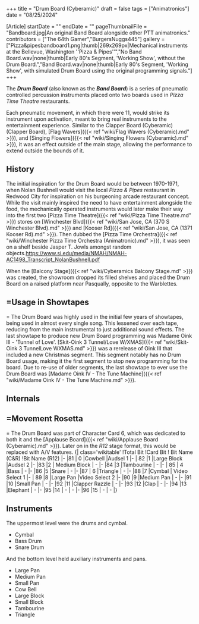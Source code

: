 +++
title = "Drum Board (Cyberamic)"
draft = false
tags = ["Animatronics"]
date = "08/25/2024"

[Article]
startDate = ""
endDate = ""
pageThumbnailFile = "Bandboard.jpg|An original Band Board alongside other PTT animatronics."
contributors = ["The 64th Gamer","BurgersNuggs445"]
gallery = ["Pizza&pipesbandboard1.png|thumb|269x269px|Mechanical instruments at the Bellevue, Washington ''Pizza & Pipes''","No Band Board.wav|none|thumb|Early 80's Segment, 'Working Show', without the Drum Board.","Band Board.wav|none|thumb|Early 80's Segment, 'Working Show', with simulated Drum Board using the original programming signals."]
+++


The <b><i>Drum Board</b></i> (also known as the <b><i>Band Board</b></i>) is a series of pneumatic controlled percussion instruments placed onto two boards used in <i>Pizza Time Theatre</i> restaurants. 

Each pneumatic movement, in which there were 11, would strike its instrument upon activation, meant to bring real instruments to the entertainment experience. Similar to the Clapper Board (Cyberamic) (Clapper Board), [Flag Wavers]({{< ref "wiki/Flag Wavers (Cyberamic).md" >}}), and [Singing Flowers]({{< ref "wiki/Singing Flowers (Cyberamic).md" >}}), it was an effect outside of the main stage, allowing the performance to extend outside the bounds of it.

<h2> History</h2>

The initial inspiration for the Drum Board would be between 1970-1971, when Nolan Bushnell would visit the local <i>Pizza & Pipes</i> restaurant in Redwood City for inspiration on his burgeoning arcade restaurant concept. While the visit mainly inspired the need to have entertainment alongside the food, the mechanically operated instruments would later make their way into the first two [Pizza Time Theatre]({{< ref "wiki/Pizza Time Theatre.md" >}}) stores on [Winchester Blvd]({{< ref "wiki/San Jose, CA (370 S Winchester Blvd).md" >}}) and [Kooser Rd]({{< ref "wiki/San Jose, CA (1371 Kooser Rd).md" >}}). Then dubbed the [Pizza Time Orchestra]({{< ref "wiki/Winchester Pizza Time Orchestra (Animatronic).md" >}}), it was seen on a shelf beside Jasper T. Jowls amongst random objects.<ref>https://www.si.edu/media/NMAH/NMAH-AC1498_Transcript_NolanBushnell.pdf</ref>

When the [Balcony Stage]({{< ref "wiki/Cyberamics Balcony Stage.md" >}}) was created, the showroom dropped its filled shelves and placed the Drum Board on a raised platform near Pasqually, opposite to the Warblettes<i>.</i> 

<h2>=Usage in Showtapes</h2>=
The Drum Board was highly used in the initial few years of showtapes, being used in almost every single song. This lessened over each tape, reducing from the main instrumental to just additional sound effects. The last showtape to produce new Drum Board programming was  Madame Oink III - 'Tunnel of Love'. [Skit-Oink 3 Tunnel/Love W/XMAS]({{< ref "wiki/Skit-Oink 3 TunnelLove WXMAS.md" >}}) was a rerelease of Oink III that included a new Christmas segment. This segment notably has no Drum Board usage, making it the first segment to stop new programming for the board. Due to re-use of older segments, the last showtape to ever use the Drum Board was [Madame Oink IV - The Tune Machine]({{< ref "wiki/Madame Oink IV - The Tune Machine.md" >}}).
<h2>Internals</h2>

<h2>=Movement Rosetta</h2>=
The Drum Board was part of Character Card 6, which was dedicated to both it and the [Applause Board]({{< ref "wiki/Applause Board (Cyberamic).md" >}}). Later on in the <i>R12</i> stage format, this would be replaced with A/V features.
{| class='wikitable'
!Total Bit
!Card Bit
! Bit Name (C&R)
!Bit Name (R12)
|-
|81
| 0
|Cowbell 
|Audsel 1
|-
| 82
|1
|Large Block
|Audsel 2
|-
|83
|2
| Medium Block
| -
|-
|84
|3
|Tambourine
| -
|-
| 85
| 4
|Bass
| -
|-
|86
|5
|Snare
| -
|-
|87
| 6
|Triangle
| -
|-
|88
|7
|Cymbal
| Video Select 1
|-
| 89
|8
|Large Pan
|Video Select 2
|-
|90
|9
|Medium Pan 
| -
|-
|91
|10
|Small Pan
| -
|-
|92
|11 
|Clapper Razzle
| -
|-
|93
|12 
|Clap
| -
|-
|94
|13 
|Elephant
| -
|-
|95
|14
| -
| -
|-
|96
|15
| -
| -
|}

<h2>Instruments</h2>
The uppermost level were the drums and cymbal.

* Cymbal
* Bass Drum
* Snare Drum

And the bottom level held auxiliary instruments and pans.

* Large Pan
* Medium Pan
* Small Pan
* Cow Bell
* Large Block
* Small Block
* Tambourine
* Triangle


